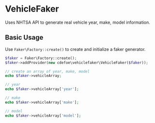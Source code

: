# VehicleFaker
Uses NHTSA API to generate real vehicle year, make, model information.

## Basic Usage

Use `Faker\Factory::create()` to create and initialize a faker generator.

```php
$faker = Faker\Factory::create();
$faker->addProvider(new cdefoe\vehiclefaker\VehicleFaker($faker));

// create an array of year, make, model
echo $faker->vehicleArray;

// year
echo $faker->vehicleArray['year'];

// make
echo $faker->vehicleArray['make'];

// model
echo $faker->vehicleArray['model'];

```
